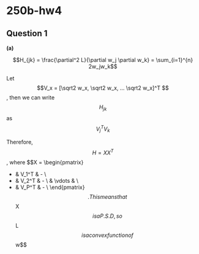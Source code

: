 # 250b-hw4
## Question 1

**(a)**

$$H_{jk} = \frac{\partial^2 L}{\partial w_j \partial w_k} = \sum_{i=1}^{n} 2w_jw_k$$

Let $$V_x = [\sqrt2 w_x, \sqrt2 w_x, ... \sqrt2 w_x]^T $$, then we can write $$H_{jk}$$ as $$V_j^TV_k$$

Therefore, $$H=XX^T$$, where 
$$X = \begin{pmatrix}
- & V_1^T & - \\
- & V_2^T & - \\
  & \vdots  &   \\
- & V_P^T & - \\
\end{pmatrix}$$.
This means that $$X$$ is a P.S.D, so $$L$$ is a convex function of $$w$$